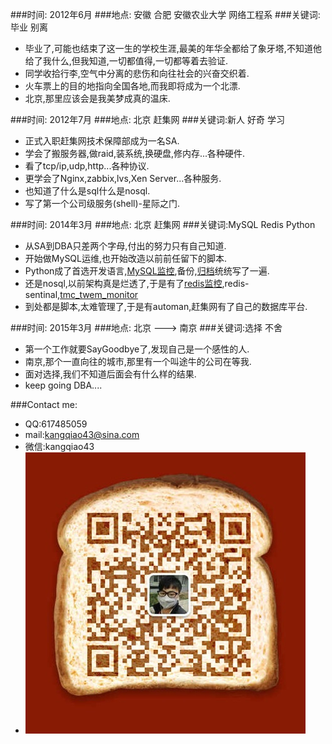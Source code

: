 ###时间:  2012年6月
###地点:  安徽 合肥 安徽农业大学 网络工程系
###关键词:毕业 别离
*	毕业了,可能也结束了这一生的学校生涯,最美的年华全都给了象牙塔,不知道他给了我什么,但我知道,一切都值得,一切都等着去验证.
*	同学收拾行李,空气中分离的悲伤和向往社会的兴奋交织着.
*	火车票上的目的地指向全国各地,而我即将成为一个北漂.
*	北京,那里应该会是我美梦成真的温床.

###时间:  2012年7月
###地点:  北京 赶集网
###关键词:新人 好奇 学习
*	正式入职赶集网技术保障部成为一名SA.
*	学会了搬服务器,做raid,装系统,换硬盘,修内存...各种硬件.
*	看了tcp/ip,udp,http...各种协议.
*	更学会了Nginx,zabbix,lvs,Xen Server...各种服务.
*	也知道了什么是sql什么是nosql.
*	写了第一个公司级服务(shell)-星际之门.

###时间:  2014年3月
###地点:  北京 赶集网
###关键词:MySQL Redis Python
*	从SA到DBA只差两个字母,付出的努力只有自己知道.
*	开始做MySQL运维,也开始改造以前前任留下的脚本.
*	Python成了首选开发语言,[MySQL监控](https://github.com/kangqiao-lu/mysql_monitor "MySQL监控"),备份,[归档](https://github.com/kangqiao-lu/mysql_archive "归档")统统写了一遍.
*	还是nosql,以前架构真是烂透了,于是有了[redis监控](https://github.com/kangqiao-lu/redis_monitor "redis监控"),redis-sentinal,[tmc_twem_monitor](https://github.com/kangqiao-lu/tmac_twem_monitor "tmc_twem_monitor")
*	到处都是脚本,太难管理了,于是有automan,赶集网有了自己的数据库平台.

###时间:  2015年3月
###地点:  北京 ---> 南京
###关键词:选择 不舍
*	第一个工作就要SayGoodbye了,发现自己是一个感性的人.
*	南京,那个一直向往的城市,那里有一个叫途牛的公司在等我.
*	面对选择,我们不知道后面会有什么样的结果.
*	keep going DBA....

###Contact me:
*	QQ:617485059
*	mail:kangqiao43@sina.com
*	微信:kangqiao43
*	![微信二维码](./weixin.png)

